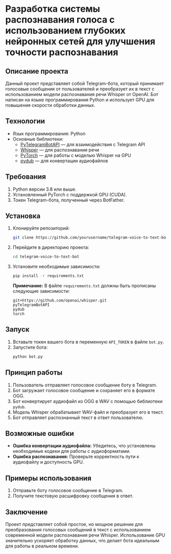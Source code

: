 # Разработка системы распознавания голоса с использованием глубоких нейронных сетей для улучшения точности распознавания

## Описание проекта

Данный проект представляет собой Telegram-бота, который принимает голосовые сообщения от пользователей и преобразует их в текст с использованием модели распознавания речи Whisper от OpenAI. Бот написан на языке программирования Python и использует GPU для повышения скорости обработки данных.

## Технологии

- Язык программирования: Python
- Основные библиотеки:
  - [PyTelegramBotAPI](https://github.com/eternnoir/pyTelegramBotAPI) — для взаимодействия с Telegram API
  - [Whisper](https://github.com/openai/whisper) — для распознавания речи
  - [PyTorch](https://pytorch.org/) — для работы с моделью Whisper на GPU
  - [pydub](https://github.com/jiaaro/pydub) — для конвертации аудиофайлов

## Требования

1. Python версии 3.8 или выше.
2. Установленный PyTorch с поддержкой GPU (CUDA).
3. Токен Telegram-бота, полученный через BotFather.

## Установка

1. Клонируйте репозиторий:
   ```bash
   git clone https://github.com/yourusername/telegram-voice-to-text-bot.git
   ```
2. Перейдите в директорию проекта:
   ```bash
   cd telegram-voice-to-text-bot
   ```
3. Установите необходимые зависимости:
   ```bash
   pip install -r requirements.txt
   ```
   **Примечание:** В файле `requirements.txt` должны быть прописаны следующие зависимости:
   ```
   git+https://github.com/openai/whisper.git
   pyTelegramBotAPI
   pydub
   torch
   ```

## Запуск

1. Вставьте токен вашего бота в переменную `API_TOKEN` в файле `bot.py`.
2. Запустите бота:
   ```bash
   python bot.py
   ```

## Принцип работы

1. Пользователь отправляет голосовое сообщение боту в Telegram.
2. Бот загружает голосовое сообщение и сохраняет его в формате OGG.
3. Бот конвертирует аудиофайл из OGG в WAV с помощью библиотеки `pydub`.
4. Модель Whisper обрабатывает WAV-файл и преобразует его в текст.
5. Бот отправляет распознанный текст в ответ пользователю.

## Возможные ошибки

- **Ошибка конвертации аудиофайла:** Убедитесь, что установлены необходимые кодеки для работы с аудиоформатами.
- **Ошибка распознавания:** Проверьте корректность пути к аудиофайлу и доступность GPU.

## Примеры использования

1. Отправьте боту голосовое сообщение в Telegram.
2. Получите текстовую расшифровку сообщения в ответ.

## Заключение

Проект представляет собой простое, но мощное решение для преобразования голосовых сообщений в текст с использованием современной модели распознавания речи Whisper. Использование GPU значительно ускоряет обработку данных, что делает бота идеальным для работы в реальном времени.
